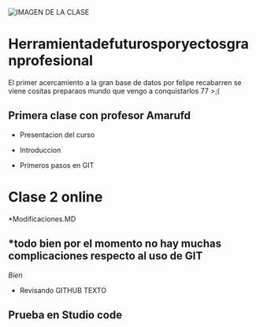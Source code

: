 ![IMAGEN DE LA CLASE](https://github.com/FelipeRecabron/Herramientadefuturosporyectosgranprofesional/blob/main/png-clipart-apache-hadoop-big-data-hortonworks-apache-spark-cloudera-circuit-board-mammal-carnivoran.png)

# Herramientadefuturosporyectosgranprofesional
El primer acercamiento a la gran base de datos por felipe recabarren se viene cositas preparaos mundo que vengo a conquistarlos 77 >;(

## Primera clase con profesor Amarufd
* Presentacion del curso

* Introduccion

* Primeros pasos en GIT
# Clase 2 online

*Modificaciones.MD
## *todo bien por el momento no hay muchas complicaciones respecto al uso de GIT
*Bien*
* Revisando GITHUB TEXTO

## Prueba en Studio code
